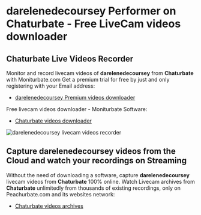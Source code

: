 # darelenedecoursey Performer on Chaturbate - Free LiveCam videos downloader

## Chaturbate Live Videos Recorder

Monitor and record livecam videos of **darelenedecoursey** from **Chaturbate** with Moniturbate.com
Get a premium trial for free by just and only registering with your Email address:
* [darelenedecoursey Premium videos downloader](https://moniturbate.com/request-demo-licence-key.html)

Free livecam videos downloader - Moniturbate Software:
* [Chaturbate videos downloader](https://moniturbate.com/moniturbate-download-software.html)

![darelenedecoursey livecam videos recorder](https://peachurnet.com/templates/moniturbate-software.png)


## Capture darelenedecoursey videos from the Cloud and watch your recordings on Streaming

Without the need of downloading a software, capture **darelenedecoursey** livecam videos from **Chaturbate** 100% online.
Watch Livecam archives from **Chaturbate** unlimitedly from thousands of existing recordings, only on Peachurbate.com and its websites network:
* [Chaturbate videos archives](https://peachurnet.com/)